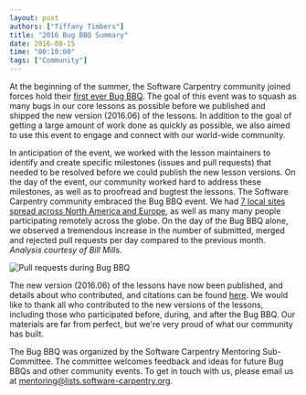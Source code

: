 ```yaml
---
layout: post
authors: ["Tiffany Timbers"]
title: "2016 Bug BBQ Summary"
date: 2016-08-15
time: "00:10:00"
tags: ["Community"]
---
```


At the beginning of the summer, the Software Carpentry community joined forces
hold their [first ever Bug BBQ](http://swcarpentry.github.io/SWC-bug-bbq/). The
goal of this event was to squash as many bugs in our core lessons as possible
before we published and shipped the new version (2016.06) of the lessons. In
addition to the goal of getting a large amount of work done as quickly as
possible, we also aimed to use this event to engage and connect with our
world-wide community.

In anticipation of the event, we worked with the lesson maintainers to identify
and create specific milestones (issues and pull requests) that needed to be
resolved before we could publish the new lesson versions. On the day of the
event, our community worked hard to address these milestones, as well as to
proofread and bugtest the lessons. The Software Carpentry community embraced the
Bug BBQ event. We had [7 local sites spread across North America and Europe](https://github.com/swcarpentry/SWC-bug-bbq/blob/gh-pages/sites.geojson),
as well as many many people participating remotely across the globe. On the day
of the Bug BBQ alone, we observed a tremendous increase in the number of
submitted, merged and rejected pull requests per day compared to the previous
month. *Analysis courtesy of Bill Mills.*

![Pull requests during Bug BBQ]({{site.filesurl}}/2016/08/bbqPulls.png)

The new version (2016.06) of the lessons have now been published, and details
about who contributed, and citations can be found [here](http://software-carpentry.org/blog/2016/07/publishing-lessons.html). We
would like to thank all who contributed to the new versions of the lessons,
including those who participated before, during, and after the Bug BBQ. Our
materials are far from perfect, but we're very proud of what our community has
built.

The Bug BBQ was organized by the Software Carpentry Mentoring Sub-Committee. The
committee welcomes feedback and ideas for future Bug BBQs and other community
events. To get in touch with us, please email us at [mentoring@lists.software-carpentry.org](mailto:mentoring@lists.software-carpentry.org).
